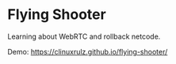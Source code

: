 # Flying Shooter

Learning about WebRTC and rollback netcode.

Demo: https://clinuxrulz.github.io/flying-shooter/
